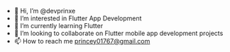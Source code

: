 - 👋 Hi, I’m @devprinxe
- 👀 I’m interested in Flutter App Development
- 🌱 I’m currently learning Flutter
- 💞️ I’m looking to collaborate on Flutter mobile app development projects
- 📫 How to reach me princey01767@gmail.com

<!---
devprinxe/devprinxe is a ✨ special ✨ repository because its `README.md` (this file) appears on your GitHub profile.
You can click the Preview link to take a look at your changes.
--->
